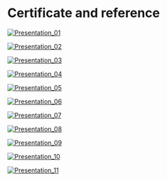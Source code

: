 # Сertificate and reference
 [![Presentation_01](https://github.com/aegorovspb/yandex_data_analyst_projects_eng/blob/main/08_aab_test_presentation/presentation%20sale%20funnel_01.jpg)](https://github.com/aegorovspb/)

 [![Presentation_02](https://github.com/aegorovspb/yandex_data_analyst_projects_eng/blob/main/08_aab_test_presentation/presentation%20sale%20funnel_02.jpg)](https://github.com/aegorovspb/)

 [![Presentation_03](https://github.com/aegorovspb/yandex_data_analyst_projects_eng/blob/main/08_aab_test_presentation/presentation%20sale%20funnel_03.jpg)](https://github.com/aegorovspb/)

  [![Presentation_04](https://github.com/aegorovspb/yandex_data_analyst_projects_eng/blob/main/08_aab_test_presentation/presentation%20sale%20funnel_04.jpg)](https://github.com/aegorovspb/)

   [![Presentation_05](https://github.com/aegorovspb/yandex_data_analyst_projects_eng/blob/main/08_aab_test_presentation/presentation%20sale%20funnel_05.jpg)](https://github.com/aegorovspb/)

   [![Presentation_06](https://github.com/aegorovspb/yandex_data_analyst_projects_eng/blob/main/08_aab_test_presentation/presentation%20sale%20funnel_06.jpg)](https://github.com/aegorovspb/)

   [![Presentation_07](https://github.com/aegorovspb/yandex_data_analyst_projects_eng/blob/main/08_aab_test_presentation/presentation%20sale%20funnel_07.jpg)](https://github.com/aegorovspb/)

   [![Presentation_08](https://github.com/aegorovspb/yandex_data_analyst_projects_eng/blob/main/08_aab_test_presentation/presentation%20sale%20funnel_08.jpg)](https://github.com/aegorovspb/)


   [![Presentation_09](https://github.com/aegorovspb/yandex_data_analyst_projects_eng/blob/main/08_aab_test_presentation/presentation%20sale%20funnel_09.jpg)](https://github.com/aegorovspb/)


   [![Presentation_10](https://github.com/aegorovspb/yandex_data_analyst_projects_eng/blob/main/08_aab_test_presentation/presentation%20sale%20funnel_10.jpg)](https://github.com/aegorovspb/)

   [![Presentation_11](https://github.com/aegorovspb/yandex_data_analyst_projects_eng/blob/main/08_aab_test_presentation/presentation%20sale%20funnel_11.jpg)](https://github.com/aegorovspb/)